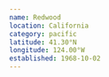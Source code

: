 ```yaml
---
name: Redwood
location: California
category: pacific
latitude: 41.30°N
longitude: 124.00°W
established: 1968-10-02
---
```

